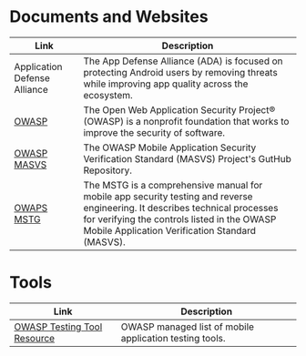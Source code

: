 # Documents and Websites
| Link | Description |
| ---------------- | ---------------- |
| Application Defense Alliance | The App Defense Alliance (ADA) is focused on protecting Android users by removing threats while improving app quality across the ecosystem. | 
| [OWASP](https://owasp.org/) | The Open Web Application Security Project® (OWASP) is a nonprofit foundation that works to improve the security of software. |
| [OWASP MASVS](https://github.com/OWASP/owasp-masvs) | The OWASP Mobile Application Security Verification Standard (MASVS) Project's GutHub Repository. |
| [OWAPS MSTG](https://github.com/OWASP/owasp-mstg)| The MSTG is a comprehensive manual for mobile app security testing and reverse engineering. It describes technical processes for verifying the controls listed in the OWASP Mobile Application Verification Standard (MASVS).|


# Tools
| Link | Description |
| -------- | ---------------- |
| [OWASP Testing Tool Resource](https://github.com/OWASP/owasp-mstg/blob/master/Document/0x08-Testing-Tools.md)| OWASP managed list of mobile application testing tools. |
